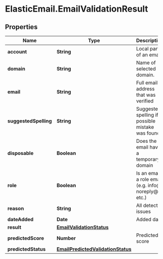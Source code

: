 # ElasticEmail.EmailValidationResult

## Properties

Name | Type | Description | Notes
------------ | ------------- | ------------- | -------------
**account** | **String** | Local part of an email | [optional] 
**domain** | **String** | Name of selected domain. | [optional] 
**email** | **String** | Full email address that was verified | [optional] 
**suggestedSpelling** | **String** | Suggested spelling if a possible mistake was found | [optional] 
**disposable** | **Boolean** | Does the email have a temporary domain | [optional] 
**role** | **Boolean** | Is an email a role email (e.g. info@, noreply@ etc.) | [optional] 
**reason** | **String** | All detected issues | [optional] 
**dateAdded** | **Date** | Added date | [optional] 
**result** | [**EmailValidationStatus**](EmailValidationStatus.md) |  | [optional] 
**predictedScore** | **Number** | Predicted score | [optional] 
**predictedStatus** | [**EmailPredictedValidationStatus**](EmailPredictedValidationStatus.md) |  | [optional] 


